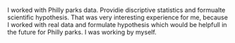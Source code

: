 I worked with Philly parks data. Providie discriptive statistics and formualte scientific hypothesis. That was very interesting experience for me, because I worked with real data and formulate hypothesis which would be helpfull in the future for Philly parks.
I was working by myself.
